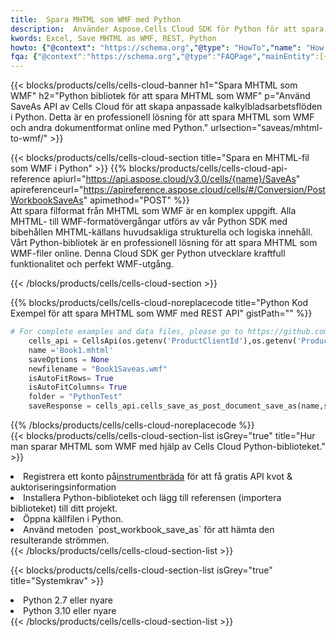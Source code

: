 ```yaml
---
title:  Spara MHTML som WMF med Python
description:  Använder Aspose.Cells Cloud SDK för Python för att spara MHTML-formatfil som WMF-formatfil.
kwords: Excel, Save MHTML as WMF, REST, Python
howto: {"@context": "https://schema.org","@type": "HowTo","name": "How to save MHTML as WMF using the Cells Cloud Python library.","description": "How to save MHTML as WMF using the Cells Cloud Python library.","image": {"@type": "ImageObject"},"url": "/python/saveas/mhtml-to-wmf/","step": [{ "@type": "HowToStep","name": "How to save MHTML as WMF using the Cells Cloud Python library. step 1", "image": {"@type": "ImageObject",},"url": "/python/saveas/mhtml-to-wmf/","text": "Register an account at <a href='https://dashboard.aspose.cloud/'>Dashboard</a> to get free API quota & authorization details",},{ "@type": "HowToStep","name": "How to save MHTML as WMF using the Cells Cloud Python library. step 1", "image": {"@type": "ImageObject",},"url": "/python/saveas/mhtml-to-wmf/","text": "Install Python library and add the reference (import the library) to your project.",},{ "@type": "HowToStep","name": "How to save MHTML as WMF using the Cells Cloud Python library. step 1", "image": {"@type": "ImageObject",},"url": "/python/saveas/mhtml-to-wmf/","text": "Open the source file in Python.",},{ "@type": "HowToStep","name": "How to save MHTML as WMF using the Cells Cloud Python library. step 1", "image": {"@type": "ImageObject",},"url": "/python/saveas/mhtml-to-wmf/","text": "Use the `post_workbook_save_as` method to retrieve the resulting stream.",}, ],"supply": {"@type": "HowToSupply","name": "document"},"tool": [{"@type": "HowToTool","name": "PyCharm, Visual Studio Code, Sublime, Eclipse"},{"@type": "HowToTool","name": "Aspose Cells"}],"totalTime": "PT6M"}
fqa: {"@context":"https://schema.org","@type":"FAQPage","mainEntity":[{"@type":"Question","name":"Why save file as other formats file in C# using REST API?","acceptedAnswer":{"@type":"Answer","text":"Documents are encoded in many ways, and some files may be incompatible with the software you use. To open and read such files, just save them as appropriate file formats.<br/><ol><li>Install .NET SDK and add the reference (import the library) to your project.</li><li>Open the source file in C# using REST API.</li><li>Call the PostWorkbookSaveAsRequest() method, passing an output filename with required extension.</li><li>Get the result of save as a separate file.</li></ol>"}},{"@type":"Question","name":"What file formats can I save as with your C# library?","acceptedAnswer":{"@type":"Answer","text":"We support a variety of file formats for conversion using .NET library, including XLSX, Excel, xls , PDF, CSV, HTML, Markdown, XML, PNG, JPG, TIFF, Json, TXT and many more."}},{"@type":"Question","name":"What is the maximum allowed file size for conversion using this .NET library?","acceptedAnswer":{"@type":"Answer","text":"There are no file size limits for format conversions using .NET library."}}]}
---
```

{{< blocks/products/cells/cells-cloud-banner h1="Spara MHTML som WMF" h2="Python bibliotek för att spara MHTML som WMF" p="Använd SaveAs API av Cells Cloud för att skapa anpassade kalkylbladsarbetsflöden i Python. Detta är en professionell lösning för att spara MHTML som WMF och andra dokumentformat online med Python." urlsection="saveas/mhtml-to-wmf/" >}}

{{< blocks/products/cells/cells-cloud-section title="Spara en MHTML-fil som WMF i Python" >}}
{{% blocks/products/cells/cells-cloud-api-reference apiurl="https://api.aspose.cloud/v3.0/cells/{name}/SaveAs" apireferenceurl="https://apireference.aspose.cloud/cells/#/Conversion/PostWorkbookSaveAs" apimethod="POST" %}}
<br/>
Att spara filformat från MHTML som WMF är en komplex uppgift. Alla MHTML- till WMF-formatövergångar utförs av vår Python SDK med bibehållen MHTML-källans huvudsakliga strukturella och logiska innehåll. Vårt Python-bibliotek är en professionell lösning för att spara MHTML som WMF-filer online. Denna Cloud SDK ger Python utvecklare kraftfull funktionalitet och perfekt WMF-utgång.

{{< /blocks/products/cells/cells-cloud-section >}}

{{% blocks/products/cells/cells-cloud-noreplacecode title="Python Kod Exempel för att spara MHTML som WMF med REST API" gistPath="" %}}
  
```python
# For complete examples and data files, please go to https://github.com/aspose-cells-cloud/aspose-cells-cloud-python/
    cells_api = CellsApi(os.getenv('ProductClientId'),os.getenv('ProductClientSecret'))
    name ='Book1.mhtml'    
    saveOptions = None
    newfilename = "Book1Saveas.wmf"
    isAutoFitRows= True
    isAutoFitColumns= True
    folder = "PythonTest"
    saveResponse = cells_api.cells_save_as_post_document_save_as(name,save_options=saveOptions, newfilename=(folder +'/' + newfilename),folder=folder)
```
  
{{% /blocks/products/cells/cells-cloud-noreplacecode %}}
<br/>
{{< blocks/products/cells/cells-cloud-section-list isGrey="true" title="Hur man sparar MHTML som WMF med hjälp av Cells Cloud Python-biblioteket." >}}
<li> Registrera ett konto på<a href="https://dashboard.aspose.cloud/">instrumentbräda</a> för att få gratis API kvot & auktoriseringsinformation</li>
<li>Installera Python-biblioteket och lägg till referensen (importera biblioteket) till ditt projekt.</li>
<li>Öppna källfilen i Python.</li>
<li>Använd metoden `post_workbook_save_as` för att hämta den resulterande strömmen.</li>
{{< /blocks/products/cells/cells-cloud-section-list >}}

{{< blocks/products/cells/cells-cloud-section-list isGrey="true" title="Systemkrav" >}}
<li>Python 2.7 eller nyare</li>
<li>Python 3.10 eller nyare</li>
{{< /blocks/products/cells/cells-cloud-section-list >}}
